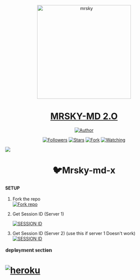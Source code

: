 <p align="center">  
  <a href="https://mrsky-cyber.blogspot.com">
    <img alt="mrsky" height="300" src="https://telegra.ph/file/e401d0a038f615c73871b.jpg">
    <h1 align="center">MRSKY-MD 2.O</h1>
  </a>
</p>
<p align="center">
<a href="https://github.com/mrsky-cyber"><img title="Author" src="https://img.shields.io/mrsky-cyber/mrsky-md-x?style=for-the-badge&logo=whatsapp"></a>
<p/>
<p align="center">
<a href="https://github.com/mrsky-cyber?tab=followers"><img title="Followers" src="https://img.shields.io/github/followers/mrsky-cyber?label=Followers&style=social"></a>
<a href="https://github.com/mrsky-cyber/mrsky-md-x/stargazers/"><img title="Stars" src="https://img.shields.io/github/stars/mrsky-cyber/mrsky-md-x?&style=social"></a>
<a href="https://github.com/mrsky-cyber/mrsky-md-x/network/members"><img title="Fork" src="https://img.shields.io/github/forks/mrsky-cyber/mrsky-md-x?style=social"></a>
<a href="https://github.com/mrsky-cyber/mrsky-md-x/watchers"><img title="Watching" src="https://img.shields.io/github/watchers/mrsky-cyber/mrsky-md-x?label=Watching&style=social"></a>


<a href="https://app.fossa.com/projects/git%2Bgithub.com%2Fmrsky-cyber%2Fmrsky-md-x?ref=badge_shield&issueType=security" alt="FOSSA Status"><img src="https://app.fossa.com/api/projects/git%2Bgithub.com%2Fmrsky-cyber%2Fmrsky-md-x.svg?type=shield&issueType=security"/></a>

  
</p>

 
<h1 align="center">🐦Mrsky-md-x</h1>



#### SETUP

1. Fork the repo
    <br>
<a href='https://github.com/mrsky-cyber/mrsky-md-x/fork' target="_blank"><img alt='Fork repo' src='https://img.shields.io/badge/Fork Repo-100000?style=for-the-badge&logo=scan&logoColor=white&labelColor=black&color=black'/></a>



2. Get Session ID (Server 1)
   > 
    
     <a href='/' target="_blank"><img alt='SESSION ID' src='https://img.shields.io/badge/Session_id-100000?style=for-the-badge&logo=scan&logoColor=white&labelColor=black&color=black'/></a>


3. Get Session ID (Server 2) (use this if server 1 Doesn't work)
    <br>
<a href='/' target="_blank"><img alt='SESSION ID' src='https://img.shields.io/badge/Session_id-100000?style=for-the-badge&logo=scan&logoColor=white&labelColor=black&color=black'/></a>


#### 𝕕𝕖𝕡𝕝𝕠𝕪𝕞𝕖𝕟𝕥 𝕤𝕖𝕔𝕥𝕚𝕠𝕟
# <a href="https://dashboard.heroku.com/new?template=https://github.com/Itxxwasi/UNIQUE-MD"><img title="heroku" src="https://img.shields.io/badge/DEPLOY ON HEROKU-h?color=green&style=for-the-badge&logo=msi"></a>




